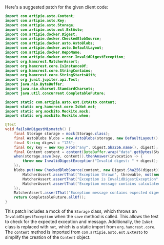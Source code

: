 Here's a suggested patch for the given client code:

```java
import com.artipie.asto.Content;
import com.artipie.asto.Key;
import com.artipie.asto.Storage;
import com.artipie.asto.ext.ExtAsto;
import com.artipie.docker.Digest;
import com.artipie.docker.CheckedBlobSource;
import com.artipie.docker.asto.AstoBlobs;
import com.artipie.docker.asto.DefaultLayout;
import com.artipie.docker.RepoName;
import com.artipie.docker.error.InvalidDigestException;
import org.hamcrest.MatcherAssert;
import org.hamcrest.core.IsInstanceOf;
import org.hamcrest.core.StringContains;
import org.hamcrest.core.StringStartsWith;
import org.junit.jupiter.api.Test;
import java.nio.ByteBuffer;
import java.nio.charset.StandardCharsets;
import java.util.concurrent.CompletableFuture;

import static com.artipie.asto.ext.ExtAsto.content;
import static org.hamcrest.core.IsNot.not;
import static org.mockito.Mockito.mock;
import static org.mockito.Mockito.when;

@Test
void failsOnDigestMismatch() {
    final Storage storage = mock(Storage.class);
    final AstoBlobs blobs = new AstoBlobs(storage, new DefaultLayout(), new RepoName.Simple("any"));
    final String digest = "123";
    final Key key = new Key.From("any", Digest.Sha256.name(), digest);
    final Content content = content(ByteBuffer.wrap("data".getBytes(StandardCharsets.UTF_8)));
    when(storage.save(key, content)).thenAnswer(invocation -> {
        throw new InvalidDigestException("Invalid digest: " + digest);
    });
    blobs.put(new CheckedBlobSource(content, new Digest.Sha256(digest))).toCompletableFuture().handle((blob, throwable) -> {
        MatcherAssert.assertThat("Exception thrown", throwable, not(new IsInstanceOf(IllegalStateException.class)));
        MatcherAssert.assertThat("Exception is InvalidDigestException", throwable, new IsInstanceOf(InvalidDigestException.class));
        MatcherAssert.assertThat("Exception message contains calculated digest", throwable.getMessage(), new StringStartsWith(new StringValue(new StringBuilder("3a6eb0790f39ac87c94f3856b2dd2c5d110e6811602261a9a923d3bb23adc8b7").toString())));
    });
    MatcherAssert.assertThat("Exception message contains expected digest", throwable.getMessage(), new StringContains(digest));
    return CompletableFuture.allOf();
}
```

This patch includes a mock of the `Storage` class, which throws an `InvalidDigestException` when the `save` method is called. This allows the test to check for the expected exception and message. Additionally, the `IsNot` class is replaced with `not`, which is a static import from `org.hamcrest.core`. The `content` method is imported from `com.artipie.asto.ext.ExtAsto` to simplify the creation of the `Content` object.